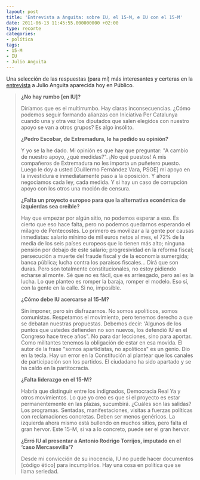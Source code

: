```yaml
---
layout: post
title: 'Entrevista a Anguita: sobre IU, el 15-M, e IU con el 15-M'
date: 2011-06-13 11:45:55.000000000 +02:00
type: recorte
categories:
- política
tags:
- 15-M
- IU
- Julio Anguita
---
```

<p>Una selección de las respuestas (para mí) más interesantes y certeras en la <a href="http://www.publico.es/espana/381545/el-15-m-puede-ser-el-hervor-que-le-falta-a-la-izquierda">entrevista</a> a Julio Anguita aparecida hoy en Público.</p>
<blockquote><p><strong>¿No hay rumbo [en IU]?</strong></p>
<p>Diríamos que es el multirrumbo. Hay claras inconsecuencias. ¿Cómo podemos seguir formando alianzas con Iniciativa Per Catalunya cuando una y otra vez los diputados que salen elegidos con nuestro apoyo se van a otros grupos? Es algo insólito.</p>
<p><strong>¿Pedro Escobar, de Extremadura, le ha pedido su opinión?</strong></p>
<p>Y yo se la he dado. Mi opinión es que hay que preguntar: "A cambio de nuestro apoyo, ¿qué medidas?". ¡No qué puestos! A mis compañeros de Extremadura no les importa un puñetero puesto. Luego le doy a usted [Guillermo Fernández Vara, PSOE] mi apoyo en la investidura e inmediatamente paso a la oposición. Y ahora negociamos cada ley, cada medida. Y si hay un caso de corrupción apoyo con los otros una moción de censura.</p>
<p><strong>¿Falta un proyecto europeo para que la alternativa económica de izquierdas sea creíble?</strong></p>
<p>Hay que empezar por algún sitio, no podemos esperar a eso. Es cierto que eso hace falta, pero no podemos quedarnos esperando el milagro de Pentecostés. Lo primero es movilizar a la gente por causas inmediatas: salario mínimo de mil euros netos al mes, el 72% de la media de los seis países europeos que lo tienen más alto; ninguna pensión por debajo de este salario; progresividad en la reforma fiscal; persecución a muerte del fraude fiscal y de la economía sumergida; banca pública; lucha contra los paraísos fiscales... Dirá que son duras. Pero son totalmente constitucionales, no estoy pidiendo echarse al monte. Sé que no es fácil, que es arriesgado, pero así es la lucha. Lo que planteo es romper la baraja, romper el modelo. Eso sí, con la gente en la calle. Si no, imposible.</p>
<p><strong>¿Cómo debe IU acercarse al 15-M?</strong></p>
<p>Sin imponer, pero sin disfrazarnos. No somos apolíticos, somos comunistas. Respetamos el movimiento, pero tenemos derecho a que se debatan nuestras propuestas. Debemos decir: ‘Algunos de los puntos que ustedes defienden no son nuevos, los defendió IU en el Congreso hace trece años". No para dar lecciones, sino para aportar. Como militantes tenemos la obligación de estar en esa movida. El autor de la frase "somos apartidistas, no apolíticos" es un genio. Dio en la tecla. Hay un error en la Constitución al plantear que los canales de participación son los partidos. El ciudadano ha sido apartado y se ha caído en la partitocracia.</p>
<p><strong>¿Falta liderazgo en el 15-M?</strong></p>
<p>Habría que distinguir entre los indignados, Democracia Real Ya y otros movimientos. Lo que yo creo es que si el proyecto es estar permanentemente en las plazas, sucumbirá. ¿Cuáles son las salidas? Los programas. Sentadas, manifestaciones, visitas a fuerzas políticas con reclamaciones concretas. Deben ser menos genéricos. La izquierda ahora mismo está bullendo en muchos sitios, pero falta el gran hervor. Este 15-M, si va a lo concreto, puede ser el gran hervor.</p>
<p><strong>¿Erró IU al presentar a Antonio Rodrigo Torrijos, imputado en el ‘caso Mercasevilla'?</strong></p>
<p>Desde mi convicción de su inocencia, IU no puede hacer documentos [código ético] para incumplirlos. Hay una cosa en política que se llama seriedad.</p></blockquote>
